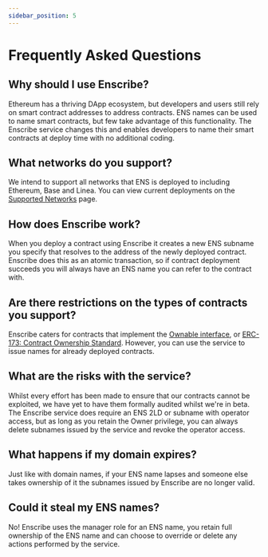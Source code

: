```yaml
---
sidebar_position: 5
---
```


# Frequently Asked Questions

## Why should I use Enscribe?

Ethereum has a thriving DApp ecosystem, but developers and users still rely on smart contract addresses to address contracts. ENS names can be used to name smart contracts, but few take advantage of this functionality. The Enscribe service changes this and enables developers to name their smart contracts at deploy time with no additional coding.

## What networks do you support?

We intend to support all networks that ENS is deployed to including Ethereum, Base and Linea. You can view current deployments on the [Supported Networks](./introduction/supported-networks.mdx) page.

## How does Enscribe work?

When you deploy a contract using Enscribe it creates a new ENS subname you specify that resolves to the address of the newly deployed contract. Enscribe does this as an atomic transaction, so if contract deployment succeeds you will always have an ENS name you can refer to the contract with.

## Are there restrictions on the types of contracts you support?

Enscribe caters for contracts that implement the [Ownable interface](https://docs.openzeppelin.com/contracts/access-control#ownership-and-ownable), or [ERC-173: Contract Ownership Standard](https://eips.ethereum.org/EIPS/eip-173). However, you can use the service to issue names for already deployed contracts.

## What are the risks with the service?

Whilst every effort has been made to ensure that our contracts cannot be exploited, we have yet to have them formally audited whilst we're in beta. The Enscribe service does require an ENS 2LD or subname with operator access, but as long as you retain the Owner privilege, you can always delete subnames issued by the service and revoke the operator access.

## What happens if my domain expires?

Just like with domain names, if your ENS name lapses and someone else takes ownership of it the subnames issued by Enscribe are no longer valid.

## Could it steal my ENS names?

No! Enscribe uses the manager role for an ENS name, you retain full ownership of the ENS name and can choose to override or delete any actions performed by the service.
